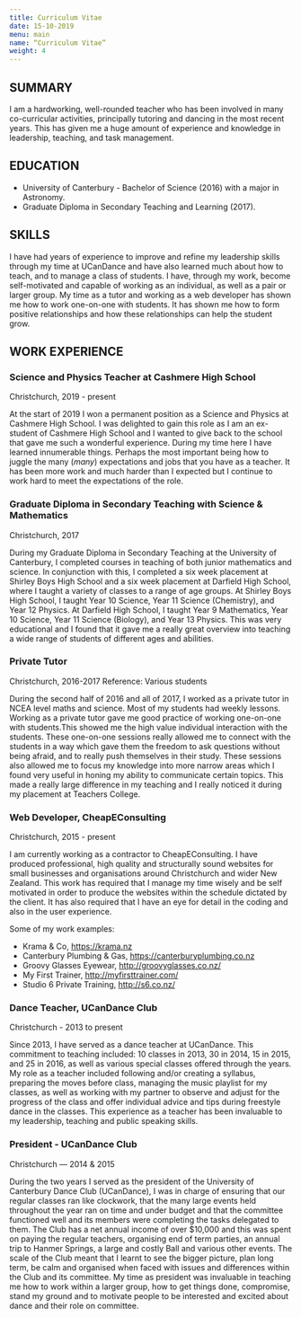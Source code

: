 ```yaml
---
title: Curriculum Vitae
date: 15-10-2019
menu: main
name: “Curriculum Vitae”
weight: 4
---
```


## SUMMARY

I am a hardworking, well-rounded teacher who has been involved in many co-curricular activities, principally tutoring and dancing in the most recent years. This has given me a huge amount of experience and knowledge in leadership, teaching, and task management.

## EDUCATION

- University of Canterbury ​​- Bachelor of Science (2016) with a major in Astronomy.
- Graduate Diploma in Secondary Teaching and Learning (2017).

## SKILLS

I have had years of experience to improve and refine my leadership skills through my time at UCanDance and have also learned much about how to teach, and to manage a class of students. I have, through my work, become self-motivated and capable of working as an individual, as well as a pair or larger group.
My time as a tutor and working as a web developer has shown me how to work one-on-one with students. It has shown me how to form positive relationships and how these relationships can help the student grow.

## WORK EXPERIENCE

### Science and Physics Teacher at Cashmere High School

<p class="sub">Christchurch, 2019 - present</p>

At the start of 2019 I won a permanent position as a Science and Physics at Cashmere High School. I was delighted to gain this role as I am an ex-student of Cashmere High School and I wanted to give back to the school that gave me such a wonderful experience. During my time here I have learned innumerable things. Perhaps the most important being how to juggle the many (_many_) expectations and jobs that you have as a teacher. It has been more work and much harder than I expected but I continue to work hard to meet the expectations of the role.

### Graduate Diploma in Secondary Teaching with Science & Mathematics

<p class="sub">Christchurch, 2017</p>

During my Graduate Diploma in Secondary Teaching at the University of Canterbury, I completed courses in teaching of both junior mathematics and science. In conjunction with this, I completed a six week placement at Shirley Boys High School and a six week placement at Darfield High School, where I taught a variety of classes to a range of age groups. At Shirley Boys High School, I taught Year 10 Science, Year 11 Science (Chemistry), and Year 12 Physics. At Darfield High School, I taught Year 9 Mathematics, Year 10 Science, Year 11 Science (Biology), and Year 13 Physics. This was very educational and I found that it gave me a really great overview into teaching a wide range of students of different ages and abilities.

### Private Tutor

<p class="sub">Christchurch, 2016-2017 Reference: Various students</p>

During the second half of 2016 and all of 2017, I worked as a private tutor in NCEA level maths and science. Most of my students had weekly lessons. Working as a private tutor gave me good practice of working one-on-one with students.This showed me the high value individual interaction with the students. These one-on-one sessions really allowed me to connect with the students in a way which gave them the freedom to ask questions without being afraid, and to really push themselves in their study. These sessions also allowed me to focus my knowledge into more narrow areas which I found very useful in honing my ability to communicate certain topics. This made a really large difference in my teaching and I really noticed it during my placement at Teachers College.

### Web Developer, CheapEConsulting

<p class="sub">Christchurch, 2015 - present</p>

I am currently working as a contractor to CheapEConsulting. I have produced professional, high quality and structurally sound websites for small businesses and organisations around Christchurch and wider New Zealand. This work has required that I manage my time wisely and be self motivated in order to produce the websites within the schedule dictated by the client. It has also required that I have an eye for detail in the coding and also in the user experience.

Some of my work examples:

- Krama & Co, ​https://krama.nz
- Canterbury Plumbing & Gas,
https://canterburyplumbing.co.nz
- Groovy Glasses Eyewear, ​http://groovyglasses.co.nz/
- My First Trainer, ​http://myfirsttrainer.com/
- Studio 6 Private Training, ​http://s6.co.nz/

### Dance Teacher, UCanDance Club

<p class="sub">Christchurch - 2013 to present</p>

Since 2013, I have served as a dance teacher at UCanDance. This commitment to teaching included: 10 classes in 2013, 30 in 2014, 15 in 2015, and 25 in 2016, as well as various special classes offered through the years. My role as a teacher included following and/or creating a syllabus, preparing the moves before class, managing the music playlist for my classes, as well as working with my partner to observe and adjust for the progress of the class and offer individual advice and tips during freestyle dance in the classes. This experience as a teacher has been invaluable to my leadership, teaching and public speaking skills.

### President - UCanDance Club

<p class="sub">Christchurch — 2014 & 2015</p>

During the two years I served as the president of the University of Canterbury Dance Club (UCanDance), I was in charge of ensuring that our regular classes ran like clockwork, that the many large events held throughout the year ran on time and under budget and that the committee functioned well and its members were completing the tasks delegated to them.
The Club has a net annual income of over $10,000 and this was spent on paying the regular teachers, organising end of term parties, an annual trip to Hanmer Springs, a large and costly Ball and various other events. The scale of the Club meant that I learnt to see the bigger picture, plan long term, be calm and organised when faced with issues and differences within the Club and its committee.
My time as president was invaluable in teaching me how to work within a larger group, how to get things done, compromise, stand my ground and to motivate people to be interested and excited about dance and their role on committee.


